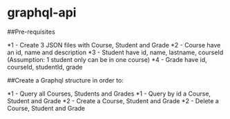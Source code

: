 # graphql-api

##Pre-requisites

*1 - Create 3 JSON files with Course, Student and Grade
*2 - Course have an id, name and description
*3 - Student have id, name, lastname, courseId (Assumption: 1 student only can be in one course)
*4 - Grade have id, courseId, studentId, grade

##Create a Graphql structure in order to:

*1 - Query all Courses, Students and Grades
*1 - Query by id a Course, Student and Grade
*2 - Create a Course, Student and Grade
*2 - Delete a Course, Student and Grade